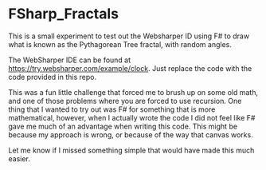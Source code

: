 # FSharp_Fractals
This is a small experiment to test out the Websharper ID using F# to draw what is known as the Pythagorean Tree fractal, with random angles.

The WebSharper IDE can be found at https://try.websharper.com/example/clock. 
Just replace the code with the code provided in this repo.

This was a fun little challenge that forced me to brush up on some old math, and one of those problems where you are forced to use recursion.
One thing that I wanted to try out was F# for something that is more mathematical, however, when I actually wrote the code I did not feel like F# gave me much of an advantage when writing this code.
This might be because my approach is wrong, or because of the way that canvas works.

Let me know if I missed something simple that would have made this much easier.
